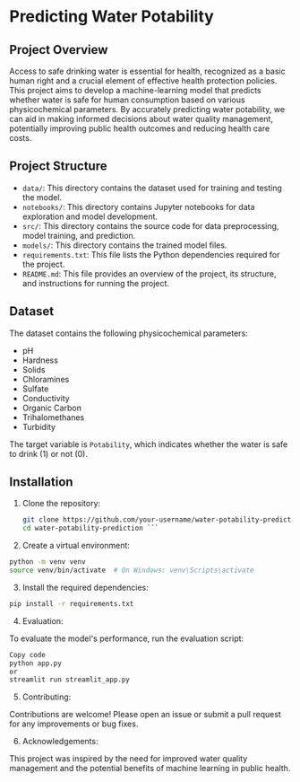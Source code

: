 # Predicting Water Potability

## Project Overview

Access to safe drinking water is essential for health, recognized as a basic human right and a crucial element of effective health protection policies. This project aims to develop a machine-learning model that predicts whether water is safe for human consumption based on various physicochemical parameters. By accurately predicting water potability, we can aid in making informed decisions about water quality management, potentially improving public health outcomes and reducing health care costs.

## Project Structure

- `data/`: This directory contains the dataset used for training and testing the model.
- `notebooks/`: This directory contains Jupyter notebooks for data exploration and model development.
- `src/`: This directory contains the source code for data preprocessing, model training, and prediction.
- `models/`: This directory contains the trained model files.
- `requirements.txt`: This file lists the Python dependencies required for the project.
- `README.md`: This file provides an overview of the project, its structure, and instructions for running the project.

## Dataset

The dataset contains the following physicochemical parameters:

- pH
- Hardness
- Solids
- Chloramines
- Sulfate
- Conductivity
- Organic Carbon
- Trihalomethanes
- Turbidity

The target variable is `Potability`, which indicates whether the water is safe to drink (1) or not (0).

## Installation

1. Clone the repository:
   ```bash
   git clone https://github.com/your-username/water-potability-prediction.git
   cd water-potability-prediction ```

2. Create a virtual environment:

```bash
python -m venv venv
source venv/bin/activate  # On Windows: venv\Scripts\activate
```

3. Install the required dependencies:

```bash
pip install -r requirements.txt
```

4. Evaluation:
   
To evaluate the model's performance, run the evaluation script:

```bash
Copy code
python app.py
or
streamlit run streamlit_app.py
```

5. Contributing:
   
Contributions are welcome! Please open an issue or submit a pull request for any improvements or bug fixes.

6. Acknowledgements:
   
This project was inspired by the need for improved water quality management and the potential benefits of machine learning in public health.
